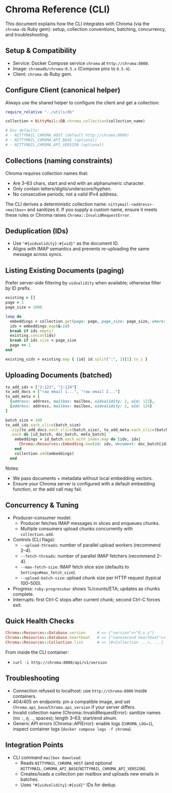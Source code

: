 # Chroma Reference (CLI)

This document explains how the CLI integrates with Chroma (via the `chroma-db` Ruby gem): setup, collection conventions, batching, concurrency, and troubleshooting.

## Setup & Compatibility

- Service: Docker Compose service `chroma` at `http://chroma:8000`.
- Image: `chromadb/chroma:0.5.x` (Compose pins to `0.5.4`).
- Client: `chroma-db` Ruby gem.

## Configure Client (canonical helper)

Always use the shared helper to configure the client and get a collection:

```ruby
require_relative "../utils/db"

collection = NittyMail::DB.chroma_collection(collection_name)

# Env defaults:
# - NITTYMAIL_CHROMA_HOST (default http://chroma:8000)
# - NITTYMAIL_CHROMA_API_BASE (optional)
# - NITTYMAIL_CHROMA_API_VERSION (optional)
```

## Collections (naming constraints)

Chroma requires collection names that:
- Are 3–63 chars, start and end with an alphanumeric character.
- Only contain letters/digits/underscore/hyphen.
- No consecutive periods; not a valid IPv4 address.

The CLI derives a deterministic collection name: `nittymail-<address>-<mailbox>` and sanitizes it. If you supply a custom name, ensure it meets these rules or Chroma raises `Chroma::InvalidRequestError`.

## Deduplication (IDs)

- Use `"#{uidvalidity}:#{uid}"` as the document ID.
- Aligns with IMAP semantics and prevents re-uploading the same message across syncs.

## Listing Existing Documents (paging)

Prefer server-side filtering by `uidvalidity` when available; otherwise filter by ID prefix.

```ruby
existing = []
page = 1
page_size = 1000

loop do
  embeddings = collection.get(page: page, page_size: page_size, where: { uidvalidity: uidvalidity })
  ids = embeddings.map(&:id)
  break if ids.empty?
  existing.concat(ids)
  break if ids.size < page_size
  page += 1
end

existing_uids = existing.map { |id| id.split(":", 2)[1].to_i }
```

## Uploading Documents (batched)

```ruby
to_add_ids = ["2:123", "2:124"]
to_add_docs = ["raw email 1...", "raw email 2..."]
to_add_meta = [
  {address: address, mailbox: mailbox, uidvalidity: 2, uid: 123},
  {address: address, mailbox: mailbox, uidvalidity: 2, uid: 124}
]

batch_size = 100
to_add_ids.each_slice(batch_size)
  .zip(to_add_docs.each_slice(batch_size), to_add_meta.each_slice(batch_size))
  .each do |id_batch, doc_batch, meta_batch|
    embeddings = id_batch.each_with_index.map do |idv, idx|
      Chroma::Resources::Embedding.new(id: idv, document: doc_batch[idx], metadata: meta_batch[idx])
    end
    collection.add(embeddings)
  end
```

Notes:
- We pass documents + metadata without local embedding vectors.
- Ensure your Chroma server is configured with a default embedding function, or the add call may fail.

## Concurrency & Tuning

- Producer–consumer model:
  - Producer fetches IMAP messages in slices and enqueues chunks.
  - Multiple consumers upload chunks concurrently with `collection.add`.
- Controls (CLI flags):
  - `--upload-threads`: number of parallel upload workers (recommend 2–4).
  - `--fetch-threads`: number of parallel IMAP fetchers (recommend 2–4).
  - `--max-fetch-size`: IMAP fetch slice size (defaults to `Settings#max_fetch_size`).
  - `--upload-batch-size`: upload chunk size per HTTP request (typical 100–500).
- Progress: `ruby-progressbar` shows %/counts/ETA; updates as chunks complete.
- Interrupts: first Ctrl-C stops after current chunk; second Ctrl-C forces exit.

## Quick Health Checks

```ruby
Chroma::Resources::Database.version     # => {"version"=>"0.x.y"}
Chroma::Resources::Database.heartbeat   # => {"nanosecond heartbeat"=>...}
Chroma::Resources::Collection.list      # => [#<Collection ...>, ...]
```

From inside the CLI container:
- `curl -i http://chroma:8000/api/v1/version`

## Troubleshooting

- Connection refused to localhost: use `http://chroma:8000` inside containers.
- 404/405 on endpoints: pin a compatible image, and set `Chroma.api_base`/`Chroma.api_version` if your server differs.
- Invalid collection name (Chroma::InvalidRequestError): sanitize names (no `:`, `@`, `.`, spaces); length 3–63; start/end alnum.
- Generic API errors (Chroma::APIError): enable logs (`CHROMA_LOG=1`), inspect container logs (`docker compose logs -f chroma`).

## Integration Points

- CLI command `mailbox download`:
  - Reads `NITTYMAIL_CHROMA_HOST` (and optional `NITTYMAIL_CHROMA_API_BASE`/`NITTYMAIL_CHROMA_API_VERSION`).
  - Creates/loads a collection per mailbox and uploads new emails in batches.
  - Uses `"#{uidvalidity}:#{uid}"` IDs for dedup.

